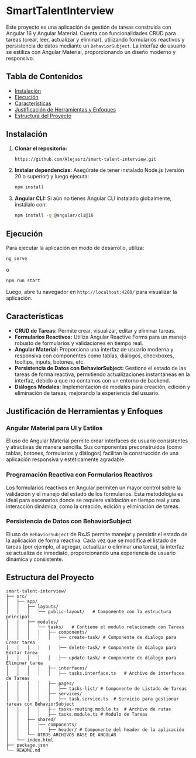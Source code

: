 # SmartTalentInterview

Este proyecto es una aplicación de gestión de tareas construida con Angular 16 y Angular Material. Cuenta con funcionalidades CRUD para tareas (crear, leer, actualizar y eliminar), utilizando formularios reactivos y persistencia de datos mediante un `BehaviorSubject`. La interfaz de usuario se estiliza con Angular Material, proporcionando un diseño moderno y responsivo.

## Tabla de Contenidos
- [Instalación](#instalación)
- [Ejecución](#ejecución)
- [Características](#características)
- [Justificación de Herramientas y Enfoques](#justificación-de-herramientas-y-enfoques)
- [Estructura del Proyecto](#estructura-del-proyecto)

## Instalación

1. **Clonar el repositorio:**
   ```bash
   https://github.com/Alejasrz/smart-talent-interview.git
   ```

2. **Instalar dependencias:**
   Asegúrate de tener instalado Node.js (versión 20 o superior) y luego ejecuta:
   ```bash
   npm install
   ```

3. **Angular CLI:**
   Si aún no tienes Angular CLI instalado globalmente, instálalo con:
   ```bash
   npm install -g @angular/cli@16
   ```

## Ejecución

Para ejecutar la aplicación en modo de desarrollo, utiliza:
```bash
ng serve
```
ó
```bash
npm run start
```
Luego, abre tu navegador en `http://localhost:4200/` para visualizar la aplicación.

## Características

- **CRUD de Tareas:** Permite crear, visualizar, editar y eliminar tareas.
- **Formularios Reactivos:** Utiliza Angular Reactive Forms para un manejo robusto de formularios y validaciones en tiempo real.
- **Angular Material:** Proporciona una interfaz de usuario moderna y responsiva con componentes como tablas, diálogos, checkboxes, tooltips, inputs, botones, etc.
- **Persistencia de Datos con BehaviorSubject:** Gestiona el estado de las tareas de forma reactiva, permitiendo actualizaciones instantáneas en la interfaz, debido a que no contamos con un entorno de backend.
- **Diálogos Modales:** Implementación de modales para creación, edición y eliminación de tareas, mejorando la experiencia del usuario.

## Justificación de Herramientas y Enfoques

### Angular Material para UI y Estilos
El uso de Angular Material permite crear interfaces de usuario consistentes y atractivas de manera sencilla. Sus componentes preconstruidos (como tablas, botones, formularios y diálogos) facilitan la construcción de una aplicación responsiva y estéticamente agradable.

### Programación Reactiva con Formularios Reactivos
Los formularios reactivos en Angular permiten un mayor control sobre la validación y el manejo del estado de los formularios. Esta metodología es ideal para escenarios donde se requiere validación en tiempo real y una interacción dinámica, como la creación, edición y eliminación de tareas.

### Persistencia de Datos con BehaviorSubject
El uso de `BehaviorSubject` de RxJS permite manejar y persistir el estado de la aplicación de forma reactiva. Cada vez que se modifica el listado de tareas (por ejemplo, al agregar, actualizar o eliminar una tarea), la interfaz se actualiza de inmediato, proporcionando una experiencia de usuario dinámica y consistente.

## Estructura del Proyecto

```
smart-talent-interview/
├── src/
│   ├── app/
│   │   ├── layouts/
│   │   │   └── public-layout/   # Componente con la estructura principal
│   │   ├── modules/
│   │   │   └── tasks/   # Contiene el modulo relacionado con Tareas
│   │   │   │   ├── components/
│   │   │   │   │   ├── create-task/ # Componente de dialogo para Crear tarea
│   │   │   │   │   ├── delete-task/ # Componente de dialogo para Editar tarea
│   │   │   │   │   ├── update-task/ # Componente de dialogo para Eliminar tarea
│   │   │   │   ├── interfaces/
│   │   │   │   │   ├── tasks.interface.ts   # Archivo de interfaces de Tareas
│   │   │   │   ├── pages/
│   │   │   │   │   ├── tasks-list/ # Componente de Listado de Tareas
│   │   │   │   ├── services/
│   │   │   │   │   ├── task.service.ts  # Servicio para gestionar tareas con BehaviorSubject
│   │   │   │   ├── tasks-routing.module.ts  # Archivo de rutas
│   │   │   │   ├── tasks.module.ts # Modulo de Tareas
│   │   ├── shared/
│   │   │   ├── components/
│   │   │   │   ├── header/ # Componente del header de la aplicación
│   │   └── OTROS ARCHIVOS BASE DE ANGULAR
│   └── index.html
├── package.json
└── README.md
```

